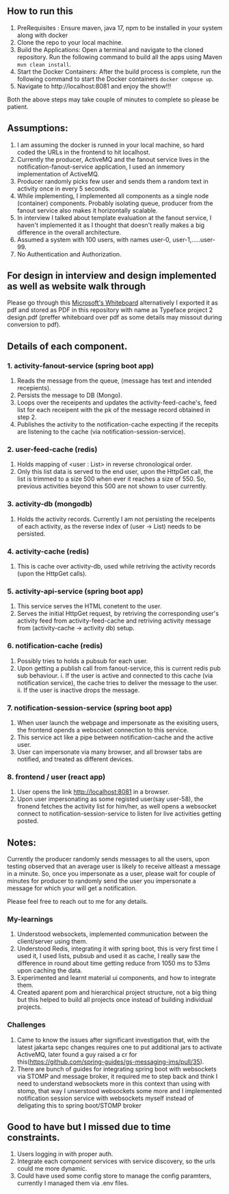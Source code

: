 ## How to run this

1. PreRequisites : Ensure maven, java 17, npm to be installed in your system along with docker
2. Clone the repo to your local machine.
3. Build the Applications: Open a terminal and navigate to the cloned repository. Run the following command to build all the apps using Maven `mvn clean install`.
4. Start the Docker Containers: After the build process is complete, run the following command to start the Docker containers `docker compose up`.
5. Navigate to http://localhost:8081 and enjoy the show!!!

Both the above steps may take couple of minutes to complete so please be patient.

## Assumptions:

1. I am assuming the docker is runned in your local machine, so hard coded the URLs in the frontend to hit localhost.
2. Currently the producer, ActiveMQ and the fanout service lives in the notification-fanout-service application, I used an inmemory implementation of ActiveMQ.
3. Producer randomly picks few user and sends them a random text in activity once in every 5 seconds.
4. While implementing, I implemented all components as a single node (container) components. Probably isolating queue, producer from the fanout service also makes it horizontally scalable.
5. In interview I talked about template evaluation at the fanout service, I haven't implemented it as I thought that doesn't really makes a big difference in the overall architecture.
6. Assumed a system with 100 users, with names user-0, user-1,.....user-99.
7. No Authentication and Authorization.

## For design in interview and design implemented as well as website walk through

Please go through this [Microsoft's Whiteboard](https://wbd.ms/share/v2/aHR0cHM6Ly93aGl0ZWJvYXJkLm1pY3Jvc29mdC5jb20vYXBpL3YxLjAvd2hpdGVib2FyZHMvcmVkZWVtLzdlM2U5MjQzNGE1YjQ2NjViOTdiYzUwMmRjOTkxMTUxX0JCQTcxNzYyLTEyRTAtNDJFMS1CMzI0LTVCMTMxRjQyNEUzRF8zNmU4MjgyNS03NTE4LTQxNzctOWQ5ZC1iOWUyZTY5NTdmNTk=) alternatively I exported it as pdf and stored as PDF in this repository with name as Typeface project 2 design.pdf (preffer whiteboard over pdf as some details may missout during conversion to pdf).

## Details of each component.

### 1. activity-fanout-service (spring boot app)

1. Reads the message from the queue, (message has text and intended recepients).
2. Persists the message to DB (Mongo).
3. Loops over the receipents and updates the activity-feed-cache's, feed list for each receipent with the pk of the message record obtained in step 2.
4. Publishes the activity to the notification-cache expecting if the recepits are listening to the cache (via notification-session-service).

### 2. user-feed-cache (redis)

1. Holds mapping of <user : List<ActivityId>> in reverse chronological order.
2. Only this list data is served to the end user, upon the HttpGet call, the list is trimmed to a size 500 when ever it reaches a size of 550. So, previous activities beyond this 500 are not shown to user currently.

### 3. activity-db (mongodb)

1. Holds the activity records. Currently I am not persisting the receipents of each activity, as the reverse index of (user -> List<Activity>) needs to be persisted.

### 4. activity-cache (redis)

1. This is cache over activity-db, used while retriving the activity records (upon the HttpGet calls).

### 5. activity-api-service (spring boot app)

1. This service serves the HTML conetent to the user.
2. Serves the initial HttpGet request, by retriving the corresponding user's activity feed from activity-feed-cache and retriving activity message from (activity-cache -> activity db) setup.

### 6. notification-cache (redis)

1. Possibly tries to holds a pubsub for each user.
2. Upon getting a publish call from fanout-service, this is current redis pub sub behaviour.
   i. If the user is active and connected to this cache (via notification service), the cache tries to deliver the message to the user.
   ii. If the user is inactive drops the message.

### 7. notification-session-service (spring boot app)

1. When user launch the webpage and impersonate as the exisiting users, the frontend opends a webscoket connection to this service.
2. This service act like a pipe between notification-cache and the active user.
3. User can impersonate via many browser, and all browser tabs are notified, and treated as different devices.

### 8. frontend / user (react app)

1. User opens the link [http://localhost:8081](http://localhost:8081) in a browser.
2. Upon user impersonating as some registed user(say user-58), the fronend fetches the activity list for him/her, as well opens a websocket connect to notification-session-service to listen for live activities getting posted.

## Notes:

Currently the producer randomly sends messages to all the users, upon testing observed that an average user is likely to receive altleast a message in a minute. So, once you impersonate as a user, please wait for couple of minutes for producer to randomly send the user you impersonate a message for which your will get a notification.

Please feel free to reach out to me for any details.

### My-learnings

1. Understood websockets, implemented communication between the client/server using them.
2. Understood Redis, integrating it with spring boot, this is very first time I used it, I used lists, pubsub and used it as cache, I really saw the difference in round about time getting reduce from 1050 ms to 53ms upon caching the data.
3. Experimented and learnt material ui components, and how to integrate them.
4. Created aparent pom and hierarchical project structure, not a big thing but this helped to build all projects once instead of building individual projects.

### Challenges

1. Came to know the issues after significant investigation that, with the latest jakarta sepc changes requires one to put additional jars to activate ActiveMQ, later found a guy raised a cr for this(https://github.com/spring-guides/gs-messaging-jms/pull/35).
2. There are bunch of guides for integrating spring boot with websockets via STOMP and message broker, it required me to step back and think I need to understand websockets more in this context than using with stomp, that way I unserstood websockets some more and I implemented notification session service with websockets myself instead of deligating this to spring boot/STOMP broker

## Good to have but I missed due to time constraints.

1. Users logging in with proper auth.
2. Integrate each component services with service discovery, so the urls could me more dynamic.
3. Could have used some config store to manage the config paramters, currently I managed them via .env files.
